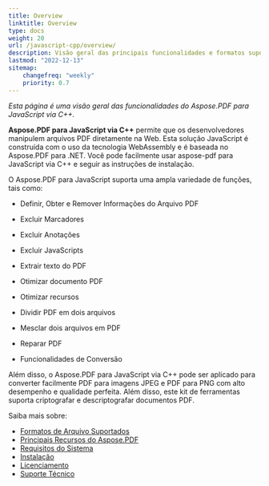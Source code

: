 ```yaml
---
title: Overview
linktitle: Overview
type: docs
weight: 20
url: /javascript-cpp/overview/
description: Visão geral das principais funcionalidades e formatos suportados do Aspose.PDF para JavaScript via C++, manual de instalação e licenciamento.
lastmod: "2022-12-13"
sitemap:
    changefreq: "weekly"
    priority: 0.7
---
```


_Esta página é uma visão geral das funcionalidades do Aspose.PDF para JavaScript via C++._

**Aspose.PDF para JavaScript via C++** permite que os desenvolvedores manipulem arquivos PDF diretamente na Web. Esta solução JavaScript é construída com o uso da tecnologia WebAssembly e é baseada no Aspose.PDF para .NET. Você pode facilmente usar aspose-pdf para JavaScript via C++ e seguir as instruções de instalação.

O Aspose.PDF para JavaScript suporta uma ampla variedade de funções, tais como:

- Definir, Obter e Remover Informações do Arquivo PDF
- Excluir Marcadores
- Excluir Anotações
- Excluir JavaScripts
- Extrair texto do PDF
- Otimizar documento PDF
- Otimizar recursos
- Dividir PDF em dois arquivos
- Mesclar dois arquivos em PDF
- Reparar PDF

- Funcionalidades de Conversão

Além disso, o Aspose.PDF para JavaScript via C++ pode ser aplicado para converter facilmente PDF para imagens JPEG e PDF para PNG com alto desempenho e qualidade perfeita. Além disso, este kit de ferramentas suporta criptografar e descriptografar documentos PDF.

Saiba mais sobre:

- [Formatos de Arquivo Suportados](/pdf/javascript-cpp/supported-file-formats/)
- [Principais Recursos do Aspose.PDF](/pdf/javascript-cpp/key-features/)
- [Requisitos do Sistema](/pdf/javascript-cpp/system-requirements/)
- [Instalação](/pdf/javascript-cpp/installation/)
- [Licenciamento](/pdf/javascript-cpp/licensing/)
- [Suporte Técnico](/pdf/javascript-cpp/technical-support/)